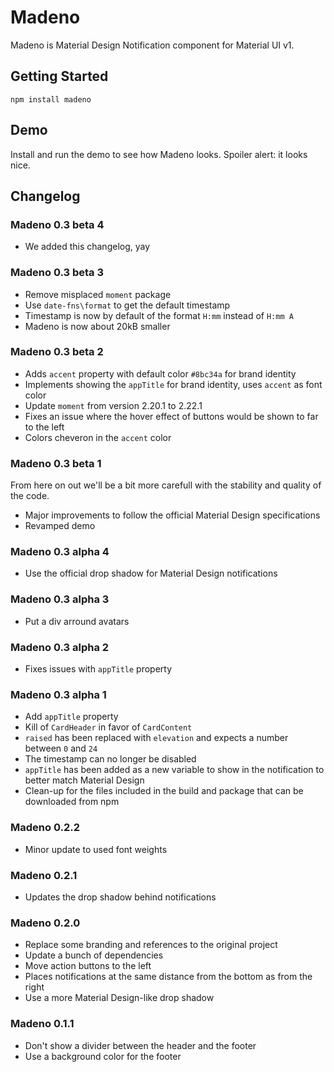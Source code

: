 # Madeno

Madeno is Material Design Notification component for Material UI v1.

## Getting Started

```
npm install madeno
```

## Demo
Install and run the demo to see how Madeno looks. Spoiler alert: it looks nice.

## Changelog
### Madeno 0.3 beta 4
* We added this changelog, yay

### Madeno 0.3 beta 3
* Remove misplaced ```moment``` package
* Use ```date-fns\format``` to get the default timestamp
* Timestamp is now by default of the format ```H:mm``` instead of ```H:mm A```
* Madeno is now about 20kB smaller

### Madeno 0.3 beta 2
* Adds ```accent``` property with default color ```#8bc34a``` for brand identity
* Implements showing the ```appTitle``` for brand identity, uses ```accent``` as font color
* Update ```moment``` from version 2.20.1 to 2.22.1
* Fixes an issue where the hover effect of buttons would be shown to far to the left
* Colors cheveron in the ```accent``` color

### Madeno 0.3 beta 1
From here on out we'll be a bit more carefull with the stability and quality of the code.

* Major improvements to follow the official Material Design specifications
* Revamped demo

### Madeno 0.3 alpha 4
* Use the official drop shadow for Material Design notifications

### Madeno 0.3 alpha 3
* Put a div arround avatars

### Madeno 0.3 alpha 2
* Fixes issues with ```appTitle``` property

### Madeno 0.3 alpha 1
* Add ```appTitle``` property
* Kill of ```CardHeader``` in favor of ```CardContent```
* ```raised``` has been replaced with ```elevation``` and expects a number between ```0``` and ```24```
* The timestamp can no longer be disabled
* ```appTitle``` has been added as a new variable to show in the notification to better match Material Design
* Clean-up for the files included in the build and package that can be downloaded from npm

### Madeno 0.2.2
* Minor update to used font weights

### Madeno 0.2.1
* Updates the drop shadow behind notifications

### Madeno 0.2.0
* Replace some branding and references to the original project
* Update a bunch of dependencies
* Move action buttons to the left
* Places notifications at the same distance from the bottom as from the right
* Use a more Material Design-like drop shadow

### Madeno 0.1.1
* Don't show a divider between the header and the footer
* Use a background color for the footer